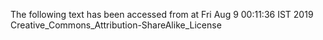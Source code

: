 The following text has been accessed from at Fri Aug 9 00:11:36 IST 2019
Creative_Commons_Attribution-ShareAlike_License
